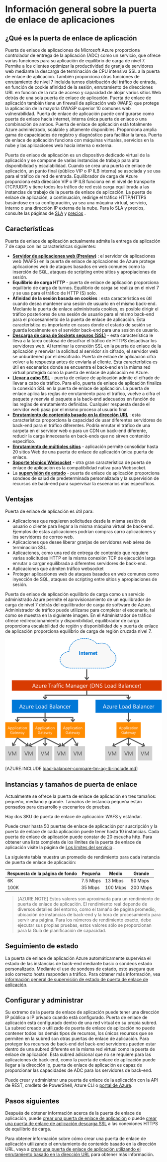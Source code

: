 <properties
   pageTitle="Introducción a la puerta de enlace de aplicación | Microsoft Azure"
   description="Esta página proporciona información general sobre el servicio de puerta de enlace de aplicación de equilibrio de carga de nivel 7, incluidos los tamaños de la puerta de enlace, afinidad de la sesión basada en cookies, equilibrio de carga de HTTP y SSL de descarga."
   documentationCenter="na"
   services="application-gateway"
   authors="georgewallace"
   manager="carmonm"
   editor="tysonn"/>
<tags
   ms.service="application-gateway"
   ms.devlang="na"
   ms.topic="hero-article"
   ms.tgt_pltfrm="na"
   ms.workload="infrastructure-services"
   ms.date="10/25/2016"
   ms.author="gwallace"/>

# <a name="application-gateway-overview"></a>Información general sobre la puerta de enlace de aplicaciones

## <a name="what-is-application-gateway"></a>¿Qué es la puerta de enlace de aplicación

Puerta de enlace de aplicaciones de Microsoft Azure proporciona controlador de entrega de la aplicación (ADC) como un servicio, que ofrece varias funciones para su aplicación de equilibrio de carga de nivel 7. Permite a los clientes optimizar la productividad de granja de servidores web mediante la descarga de terminación de CPU intensiva SSL a la puerta de enlace de aplicación. También proporciona otras funciones de enrutamiento de nivel 7 incluida turnos distribución del tráfico de entrada, en función de cookie afinidad de la sesión, enrutamiento de direcciones URL en función de la ruta de acceso y capacidad de alojar varios sitios Web detrás de una sola puerta de enlace de aplicación. Puerta de enlace de aplicación también tiene un firewall de aplicación web (WAFS) que protege la aplicación de la mayoría OWASP superior 10 comunes web vulnerabilidad. Puerta de enlace de aplicación puede configurarse como puerta de enlace hacia internet, interna única puerta de enlace o una combinación de ambos. Puerta de enlace de aplicación está totalmente Azure administrado, scalable y altamente disponibles. Proporciona amplia gama de capacidades de registro y diagnóstico para facilitar la tarea. Puerta de enlace de aplicación funciona con máquinas virtuales, servicios en la nube y las aplicaciones web hacia interna o externa.

Puerta de enlace de aplicación es un dispositivo dedicado virtual de la aplicación y se compone de varias instancias de trabajo para alta disponibilidad y escalabilidad. Cuando se crea una puerta de enlace de aplicación, un punto final (público VIP o IP ILB interna) se asociada y se usa para el tráfico de red de entrada. Equilibrador de carga de Azure proporciona esta dirección VIP o IP ILB funciona en el nivel de transporte (TCP/UDP) y tiene todos los tráfico de red está carga equilibrada a las instancias de trabajo de la puerta de enlace de aplicación. La puerta de enlace de aplicación, a continuación, redirige el tráfico HTTP/HTTPS basándose en su configuración, ya sea una máquina virtual, servicio, interno o una dirección IP externa de la nube. Para lo SLA y precios, consulte las páginas de [SLA](https://azure.microsoft.com/support/legal/sla/) y [precios](https://azure.microsoft.com/pricing/details/application-gateway/) .

## <a name="features"></a>Características

Puerta de enlace de aplicación actualmente admite la entrega de aplicación 7 de capa con las características siguientes:

- **[Servidor de aplicaciones web (Preview)](application-gateway-webapplicationfirewall-overview.md)** : el servidor de aplicaciones web (WAFS) en la puerta de enlace de aplicaciones de Azure protege aplicaciones web de ataques basados en web comunes como la inserción de SQL, ataques de scripting entre sitios y apropiaciones de sesión.
- **Equilibrio de carga HTTP** - puerta de enlace de aplicación proporciona equilibrio de carga de turnos. Equilibrio de carga se realiza en el nivel 7 y se usa para el tráfico de HTTP (S) solo.
- **Afinidad de la sesión basada en cookies** : esta característica es útil cuando desea mantener una sesión de usuario en el mismo back-end. Mediante la puerta de enlace administrada cookies, es posible dirigir el tráfico posteriores de una sesión de usuario para el mismo back-end para el procesamiento de la puerta de enlace de aplicación. Esta característica es importante en casos donde el estado de sesión se guarda localmente en el servidor back-end para una sesión de usuario.
- **[Descarga de capa de Sockets seguros (SSL)](application-gateway-ssl-arm.md)** - esta característica le lleva a la tarea costosa de descifrar el tráfico de HTTPS desactivar los servidores web. Al terminar la conexión SSL en la puerta de enlace de la aplicación y reenviar la solicitud al servidor sin cifrado, el servidor web se unburdened por el descifrado.  Puerta de enlace de aplicación cifra volver a la respuesta antes de enviarla al cliente. Esta característica es útil en escenarios donde se encuentra el back-end en la misma red virtual protegida como la puerta de enlace de aplicación en Azure.
- **[Llevar a cabo SSL](application-gateway-backend-ssl.md)** - puerta de enlace de aplicación admite el cifrado de llevar a cabo de tráfico. Para ello, puerta de enlace de aplicación finaliza la conexión SSL en la puerta de enlace de aplicación. La puerta de enlace aplica las reglas de enrutamiento para el tráfico, vuelve a cifra el paquete y reenvía el paquete a la back-end adecuados en función de las reglas de enrutamiento definidas. Cualquier respuesta desde el servidor web pasa por el mismo proceso al usuario final.
- **[Enrutamiento de contenido basado en la dirección URL](application-gateway-url-route-overview.md)** : esta característica proporciona la capacidad de usar diferentes servidores de back-end para el tráfico diferentes. Podría enrutar el tráfico de una carpeta en el servidor web o para un CDN un back-end diferente, reducir la carga innecesaria en back-ends que no sirven contenido específico.
- **[Enrutamiento de múltiples sitios](application-gateway-multi-site-overview.md)** - aplicación permite consolidar hasta 20 sitios Web de una puerta de enlace de aplicación única puerta de enlace.
- **[Soporte técnico Websocket](application-gateway-websocket.md)** - otra gran característica de puerta de enlace de aplicación es la compatibilidad nativa para Websocket.
- La **[supervisión de estado](application-gateway-probe-overview.md)** - puerta de enlace de aplicación proporciona sondeos de salud de predeterminada personalizada y la supervisión de recursos de back-end para supervisar la escenarios más específicos.

## <a name="benefits"></a>Ventajas

Puerta de enlace de aplicación es útil para:

- Aplicaciones que requieren solicitudes desde la misma sesión de usuario o cliente para llegar a la misma máquina virtual de back-end. Ejemplos de estas aplicaciones podrían compras carro aplicaciones y los servidores de correo web.
- Aplicaciones que desee liberar granjas de servidores web aérea de terminación SSL.
- Aplicaciones, como una red de entrega de contenido que requiere varias solicitudes HTTP en la misma conexión TCP de ejecución larga enrutar o cargar equilibrada a diferentes servidores de back-end.
- Aplicaciones que admiten tráfico websocket
- Proteger aplicaciones web de ataques basados en web comunes como inyección de SQL, ataques de scripting entre sitios y apropiaciones de sesión.

Puerta de enlace de aplicación equilibrio de carga como un servicio administrado Azure permite el aprovisionamiento de un equilibrador de carga de nivel 7 detrás del equilibrador de carga de software de Azure. Administrador de tráfico puede utilizarse para completar el escenario, tal como se muestra en la siguiente imagen. En el Administrador de tráfico ofrece redireccionamiento y disponibilidad, equilibrador de carga proporciona escalabilidad de región y disponibilidad de y puerta de enlace de aplicación proporciona equilibrio de carga de región cruzada nivel 7.

![asdasd](./media/application-gateway-introduction/tm-lb-ag-scenario.png)

[AZURE.INCLUDE [load-balancer-compare-tm-ag-lb-include.md](../../includes/load-balancer-compare-tm-ag-lb-include.md)]

## <a name="gateway-sizes-and-instances"></a>Instancias y tamaños de puerta de enlace

Actualmente se ofrece la puerta de enlace de aplicación en tres tamaños: pequeño, mediano y grande. Tamaños de instancia pequeña están pensados para desarrollo y escenarios de pruebas.

Hay dos SKU de puerta de enlace de aplicación: WAFS y estándar.

Puede crear hasta 50 puertas de enlace de aplicación por suscripción y la puerta de enlace de cada aplicación puede tener hasta 10 instancias. Cada puerta de enlace de aplicación puede constar de 20 escucha http. Para obtener una lista completa de los límites de la puerta de enlace de aplicación visite la página de [Los límites del servicio](../azure-subscription-service-limits.md#application-gateway) .

La siguiente tabla muestra un promedio de rendimiento para cada instancia de puerta de enlace de aplicación:

| Respuesta de la página de fondo | Pequeña | Medio | Grande|
|---|---|---|---|
| 6K | 7.5 Mbps | 13 Mbps | 50 Mbps |
|100K | 35 Mbps | 100 Mbps| 200 Mbps |

>[AZURE.NOTE] Estos valores son aproximada para un rendimiento de puerta de enlace de aplicación. El rendimiento real depende de diversos detalles del entorno, como el tamaño de página promedio, ubicación de instancias de back-end y la hora de procesamiento para servir una página. Para los números de rendimiento exacto, debe ejecutar sus propias pruebas, estos valores sólo se proporcionan para la Guía de planificación de capacidad.

## <a name="health-monitoring"></a>Seguimiento de estado

La puerta de enlace de aplicación Azure automáticamente supervisa el estado de las instancias de back-end mediante basic o sondeos estado personalizado. Mediante el uso de sondeos de estado, esto asegura que solo correcto hosts responden a tráfico. Para obtener más información, vea [información general de supervisión de estado de puerta de enlace de aplicación](application-gateway-probe-overview.md).

## <a name="configuring-and-managing"></a>Configurar y administrar

Su extremo de la puerta de enlace de aplicación puede tener una dirección IP pública o IP privado cuando está configurado. Puerta de enlace de aplicación está configurado dentro de una red virtual en su propia subred. La subred creado o utilizado de puerta de enlace de aplicación no puede contener todos los demás tipos de recursos, los únicos recursos que se permiten en la subred son otras puertas de enlace de aplicación. Para proteger los recursos de back-end del back-end servidores pueden estar dentro de una subred diferente en la misma red virtual como la puerta de enlace de aplicación. Esta subred adicional que no se requiere para las aplicaciones de back-end, como la puerta de enlace de aplicación puede llegar a la dirección ip, puerta de enlace de aplicación es capaz de proporcionar las capacidades de ADC para los servidores de back-end.

Puede crear y administrar una puerta de enlace de la aplicación con la API de REST, cmdlets de PowerShell, Azure CLI o [portal de Azure](https://portal.azure.com/).

## <a name="next-steps"></a>Pasos siguientes

Después de obtener información acerca de la puerta de enlace de aplicación, puede [crear una puerta de enlace de aplicación](application-gateway-create-gateway-portal.md) o puede [crear una puerta de enlace de aplicación descarga SSL](application-gateway-ssl-arm.md) a las conexiones HTTPS de equilibrio de carga.

Para obtener información sobre cómo crear una puerta de enlace de aplicación utilizando el enrutamiento de contenido basado en la dirección URL, vaya a [crear una puerta de enlace de aplicación utilizando el enrutamiento basado en la dirección URL](application-gateway-create-url-route-arm-ps.md) para obtener más información.

